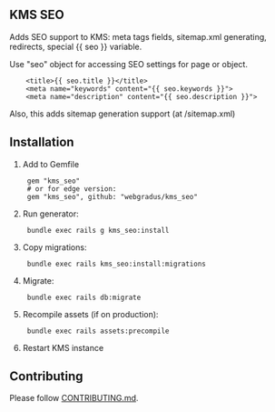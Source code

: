 ## KMS SEO

Adds SEO support to KMS: meta tags fields, sitemap.xml generating, redirects, special {{ seo }} variable.

Use "seo" object for accessing SEO settings for page or object.

        <title>{{ seo.title }}</title>
        <meta name="keywords" content="{{ seo.keywords }}">
        <meta name="description" content="{{ seo.description }}">

Also, this adds sitemap generation support (at /sitemap.xml)

## Installation

1. Add to Gemfile

        gem "kms_seo"
        # or for edge version:
        gem "kms_seo", github: "webgradus/kms_seo"

2. Run generator:

        bundle exec rails g kms_seo:install

3. Copy migrations:

        bundle exec rails kms_seo:install:migrations

4. Migrate:

        bundle exec rails db:migrate

5. Recompile assets (if on production):

        bundle exec rails assets:precompile

6. Restart KMS instance

## Contributing

Please follow [CONTRIBUTING.md](CONTRIBUTING.md).
